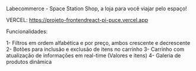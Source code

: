 Labecommerce - Space Station Shop, a loja para você viajar pelo espaço!

VERCEL: https://projeto-frontendreact-pi-puce.vercel.app

Funcionalidades:

1- Filtros em ordem alfabética e por preço, ambos crescente e decrescente 2- Botões para inclusão e exclusão de itens no carrinho 3- Carrinho com atualização de informações em real-time (Valores e itens) 4- Galeria de produtos dinâmica
